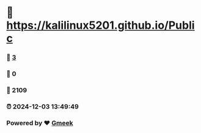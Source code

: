 #   :link: https://kalilinux5201.github.io/Public 
### :page_facing_up: [3](https://kalilinux5201.github.io/Public/tag.html) 
### :speech_balloon: 0 
### :hibiscus: 2109 
### :alarm_clock: 2024-12-03 13:49:49 
### Powered by :heart: [Gmeek](https://github.com/Meekdai/Gmeek)
